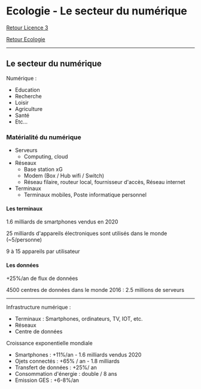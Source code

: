 # Ecologie - Le secteur du numérique

[Retour Licence 3](https://mcheungsen.github.io/cours/ "Licence 3")

[Retour Ecologie](index.md)

---

## Le secteur du numérique

Numérique :
- Education
- Recherche
- Loisir
- Agriculture
- Santé
- Etc...

### Matérialité du numérique
- Serveurs
    - Computing, cloud
- Réseaux
    - Base station xG
    - Modem (Box / Hub wifi / Switch)
    - Réseau filaire, routeur local, fournisseur d'accès, Réseau internet
- Terminaux
    - Terminaux mobiles, Poste informatique personnel

#### Les terminaux
1.6 milliards de smartphones vendus en 2020

25 milliards d'appareils électroniques sont utilisés dans le monde (~5/personne)

9 à 15 appareils par utilisateur

#### Les données
+25%/an de flux de données

4500 centres de données dans le monde
2016 : 2.5 millions de serveurs

------

Infrastructure numérique :
- Terminaux : Smartphones, ordinateurs, TV, IOT, etc.
- Réseaux
- Centre de données

Croissance exponentielle mondiale
- Smartphones : +11%/an - 1.6 milliards vendus 2020
- Ojets connectés : +65% / an - 1.8 milliards
- Transfert de données : +25%/ an
- Consommation d'énergie : double / 8 ans
- Emission GES : +6-8%/an